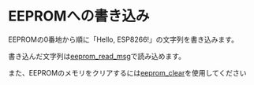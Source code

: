 # EEPROMへの書き込み

EEPROMの0番地から順に「Hello, ESP8266!」の文字列を書き込みます。

書き込んだ文字列は[eeprom_read_msg](./eeprom_read_msg)で読み込めます。

また、EEPROMのメモリをクリアするには[eeprom_clear](./eeprom_clear)を使用してください